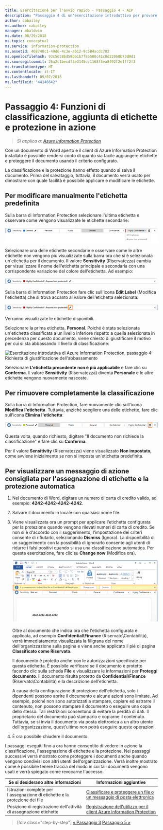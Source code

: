```yaml
---
title: Esercitazione per l'avvio rapido - Passaggio 4 - AIP
description: "Passaggio 4 di un'esercitazione introduttiva per provare rapidamente a usare Azure Information Protection: vedere in azione le funzioni di aggiunta di etichette e protezione."
author: cabailey
ms.author: cabailey
manager: mbaldwin
ms.date: 08/29/2018
ms.topic: conceptual
ms.service: information-protection
ms.assetid: 468748c1-49d6-4c3e-a612-9c584acdc782
ms.openlocfilehash: 93c5658bd59bb1b7f86580c41c0d22068b73d9d1
ms.sourcegitcommit: 26a2c1becdf3e3145dc1168f5ea8492f2e1ff2f3
ms.translationtype: HT
ms.contentlocale: it-IT
ms.lasthandoff: 09/07/2018
ms.locfileid: "44146642"
---
```

# <a name="step-4-see-classification-labeling-and-protection-in-action"></a>Passaggio 4: Funzioni di classificazione, aggiunta di etichette e protezione in azione 

>*Si applica a: [Azure Information Protection](https://azure.microsoft.com/pricing/details/information-protection)*

Con un documento di Word aperto e il client di Azure Information Protection installato è possibile rendersi conto di quanto sia facile aggiungere etichette e proteggere il documento usando il criterio configurato.

La classificazione e la protezione hanno effetto quando si salva il documento. Prima del salvataggio, tuttavia, il documento verrà usato per dimostrare con quale facilità è possibile applicare e modificare le etichette.

## <a name="to-manually-change-our-default-label"></a>Per modificare manualmente l'etichetta predefinita

Sulla barra di Information Protection selezionare l'ultima etichetta e osservare come vengono visualizzate le etichette secondarie:

![Esercitazione introduttiva di Azure Information Protection, passaggio 4: scegliere un'etichetta secondaria](./media/info-protect-sub-labelsv2.png)

Selezionare una delle etichette secondarie e osservare come le altre etichette non vengono più visualizzate sulla barra ora che si è selezionata un'etichetta per il documento. Il valore **Sensitivity** (Riservatezza) cambia per visualizzare il nome dell'etichetta principale e secondaria con una corrispondente variazione del colore dell'etichetta. Ad esempio:

![Esercitazione introduttiva di Azure Information Protection, passaggio 4: etichetta secondaria selezionata](./media/info-protect-sub-label-selectedv2.png)

Sulla barra di Information Protection fare clic sull'icona **Edit Label** (Modifica l'etichetta) che si trova accanto al valore dell'etichetta selezionata:

![Esercitazione introduttiva di Azure Information Protection, passaggio 4: icona Modifica l'etichetta](./media/info-protect-edit-label-selectedv2.png)

Verranno visualizzate le etichette disponibili.

Selezionare la prima etichetta, **Personal**. Poiché è stata selezionata un'etichetta classificata a un livello inferiore rispetto a quella selezionata in precedenza per questo documento, viene chiesto di giustificare il motivo per cui si sta abbassando il livello di classificazione:

![Esercitazione introduttiva di Azure Information Protection, passaggio 4: Richiesta di giustificazione dell'abbassamento](./media/info-protect-lower-justification.png)

Selezionare **L'etichetta precedente non è più applicabile** e fare clic su **Conferma**. Il valore **Sensitivity** (Riservatezza) diventa **Personale** e le altre etichette vengono nuovamente nascoste.

## <a name="to-remove-the-classification-completely"></a>Per rimuovere completamente la classificazione

Sulla barra di Information Protection, fare nuovamente clic sull'icona **Modifica l'etichetta**. Tuttavia, anziché scegliere una delle etichette, fare clic sull'icona **Elimina l'etichetta**:

![Esercitazione introduttiva di Azure Information Protection, passaggio 4: icona Elimina l'etichetta](./media/delete-icon-from-personalv2.png)

Questa volta, quando richiesto, digitare "Il documento non richiede la classificazione" e fare clic su **Conferma**.  

Per il valore **Sensitivity** (Riservatezza) viene visualizzato **Non impostato**, come avviene inizialmente se non si imposta un'etichetta predefinita.

## <a name="to-see-a-recommendation-prompt-for-labeling-and-automatic-protection"></a>Per visualizzare un messaggio di azione consigliata per l'assegnazione di etichette e la protezione automatica

1. Nel documento di Word, digitare un numero di carta di credito valido, ad esempio: **4242-4242-4242-4242**. 

2. Salvare il documento in locale con qualsiasi nome file. 

3. Viene visualizzata ora un prompt per applicare l'etichetta configurata per la protezione quando vengono rilevati numeri di carta di credito. Se non si è d'accordo con il suggerimento, l'impostazione dei criteri consente di rifiutarlo, selezionando **Dismiss** (Ignora). La disponibilità di un suggerimento con la possibilità di ignorarlo consente agli utenti di ridurre i falsi positivi quando si usa una classificazione automatica. Per questa esercitazione, fare clic su **Change now** (Modifica ora).

    ![Esercitazione introduttiva di Azure Information Protection, passaggio 4: Messaggio di azione consigliata](./media/change-nowv2.png)

    Oltre al documento che indica ora che l'etichetta configurata è applicata, ad esempio **Confidential\Finance** (Riservato\Contabilità), verrà immediatamente visualizzata la filigrana del nome dell'organizzazione sulla pagina e viene anche applicato il piè di pagina **Classificato come Riservato**. 

    Il documento è protetto anche con le autorizzazioni specificate per questa etichetta. È possibile verificare se il documento è protetto facendo clic sulla scheda **File** e visualizzare le informazioni per **Proteggi documento**. Il documento risulta protetto da **Confidential\Finance** (Riservato\Contabilità) e la descrizione dell'etichetta. 
    
    A causa della configurazione di protezione dell'etichetta, solo i dipendenti possono aprire il documento e alcune azioni sono limitate. Ad esempio, poiché non sono autorizzati a stampare, copiare ed estrarre il contenuto, non possono stampare il documento o eseguire una copia dello stesso. Tali restrizioni consentono di evitare la perdita di dati. Il proprietario del documento può stamparlo e copiarne il contenuto. Tuttavia, se si invia il documento via posta elettronica a un altro utente dell'organizzazione, quest'ultimo non potrà eseguire queste operazioni.

4. È ora possibile chiudere il documento.

I passaggi eseguiti fino a ora hanno consentito di vedere in azione la classificazione, l'assegnazione di etichette e la protezione. Nei passaggi successivi verrà mostrato come proteggere i documenti anche quando vengono condivisi con altri utenti dell'organizzazione. Verrà inoltre mostrato come è possibile tenere traccia del modo in cui tali documenti vengono usati e verrà spiegato come revocarne l'accesso.

|Se si desiderano altre informazioni|Informazioni aggiuntive|
|--------------------------------|--------------------------|
|Istruzioni complete per l'assegnazione di etichette e la protezione dei file |[Classificare e proteggere un file o un messaggio di posta elettronica](./rms-client/client-classify-protect.md)|
|Posizione di registrazione dell'attività di assegnazione etichette |[Registrazione dell'utilizzo per il client Azure Information Protection](./rms-client/client-admin-guide-files-and-logging.md#usage-logging-for-the-azure-information-protection-client)|


>[!div class="step-by-step"]
[&#171; Passaggio 3](infoprotect-tutorial-step3.md)
[Passaggio 5 &#187;](infoprotect-tutorial-step5.md)
